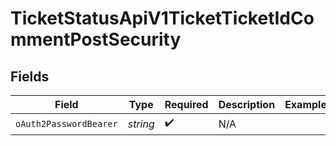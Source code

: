 # TicketStatusApiV1TicketTicketIdCommentPostSecurity


## Fields

| Field                  | Type                   | Required               | Description            | Example                |
| ---------------------- | ---------------------- | ---------------------- | ---------------------- | ---------------------- |
| `oAuth2PasswordBearer` | *string*               | :heavy_check_mark:     | N/A                    |                        |